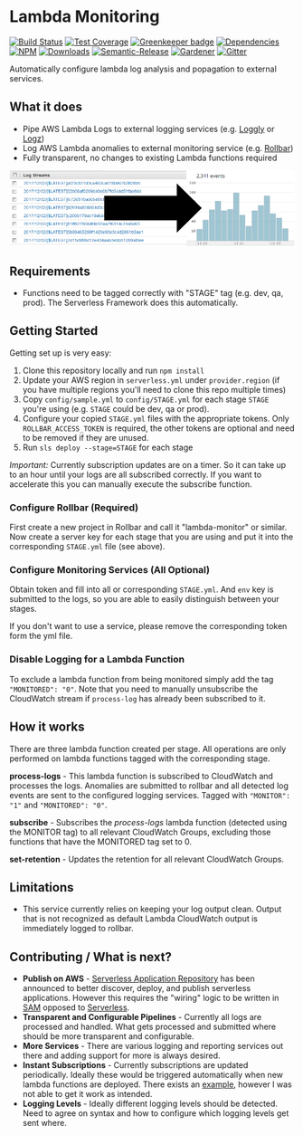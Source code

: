 # Lambda Monitoring

[![Build Status](https://img.shields.io/travis/simlu/lambda-monitor/master.svg)](https://travis-ci.org/simlu/lambda-monitor)
[![Test Coverage](https://img.shields.io/coveralls/simlu/lambda-monitor/master.svg)](https://coveralls.io/github/simlu/lambda-monitor?branch=master)
[![Greenkeeper badge](https://badges.greenkeeper.io/simlu/lambda-monitor.svg)](https://greenkeeper.io/)
[![Dependencies](https://david-dm.org/simlu/lambda-monitor/status.svg)](https://david-dm.org/simlu/lambda-monitor)
[![NPM](https://img.shields.io/npm/v/lambda-monitor.svg)](https://www.npmjs.com/package/lambda-monitor)
[![Downloads](https://img.shields.io/npm/dt/lambda-monitor.svg)](https://www.npmjs.com/package/lambda-monitor)
[![Semantic-Release](https://github.com/simlu/js-gardener/blob/master/assets/icons/semver.svg)](https://github.com/semantic-release/semantic-release)
[![Gardener](https://github.com/simlu/js-gardener/blob/master/assets/badge.svg)](https://github.com/simlu/js-gardener)
[![Gitter](https://github.com/simlu/js-gardener/blob/master/assets/icons/gitter.svg)](https://gitter.im/simlu/lambda-monitor)

Automatically configure lambda log analysis and popagation to external services.

## What it does

- Pipe AWS Lambda Logs to external logging services (e.g. [Loggly](https://loggly.com) or [Logz](https://logz.io))
- Log AWS Lambda anomalies to external monitoring service (e.g. [Rollbar](https://rollbar.com))
- Fully transparent, no changes to existing Lambda functions required

![Cloudwatch To Loggly](/docs/assets/cloudwatch_to_loggly.png)

## Requirements

- Functions need to be tagged correctly with "STAGE" tag (e.g. dev, qa, prod). The Serverless Framework does this automatically.

## Getting Started

Getting set up is very easy:
1) Clone this repository locally and run `npm install`
2) Update your AWS region in `serverless.yml` under `provider.region` (if you have multiple regions you'll need to clone this repo multiple times)
3) Copy `config/sample.yml` to `config/STAGE.yml` for each stage `STAGE` you're using (e.g. `STAGE` could be dev, qa or prod).
4) Configure your copied `STAGE.yml` files with the appropriate tokens. Only `ROLLBAR_ACCESS_TOKEN` is required, the other tokens are optional and need to be removed if they are unused.
5) Run `sls deploy --stage=STAGE` for each stage

*Important:* Currently subscription updates are on a timer. So it can take up to an hour until your logs are all subscribed correctly. If you want to accelerate this you can manually execute the subscribe function.

### Configure Rollbar (Required)

First create a new project in Rollbar and call it "lambda-monitor" or similar. Now create a server key for each stage that you are using and put it into the corresponding `STAGE.yml` file (see above).

### Configure Monitoring Services (All Optional)

Obtain token and fill into all or corresponding `STAGE.yml`. And `env` key is submitted to the logs, so you are able to easily distinguish between your stages.

If you don't want to use a service, please remove the corresponding token form the yml file.

### Disable Logging for a Lambda Function

To exclude a lambda function from being monitored simply add the tag `"MONITORED": "0"`. Note that you need to manually unsubscribe the CloudWatch stream if `process-log` has already been subscribed to it.

## How it works

There are three lambda function created per stage. All operations are only performed on lambda functions tagged with the corresponding stage.

**process-logs** - This lambda function is subscribed to CloudWatch and processes the logs. Anomalies are submitted to rollbar and all detected log events are sent to the configured logging services. Tagged with `"MONITOR": "1"` and `"MONITORED": "0"`.

**subscribe** - Subscribes the *process-logs* lambda function (detected using the MONITOR tag) to all relevant CloudWatch Groups, excluding those functions that have the MONITORED tag set to 0. 

**set-retention** - Updates the retention for all relevant CloudWatch Groups.

## Limitations

- This service currently relies on keeping your log output clean. Output that is not recognized as default Lambda CloudWatch output is immediately logged to rollbar.

## Contributing / What is next?


- **Publish on AWS** - [Serverless Application Repository](https://aws.amazon.com/serverless/serverlessrepo/) has been announced to better discover, deploy, and publish serverless applications. However this requires the "wiring" logic to be written in [SAM](https://github.com/awslabs/serverless-application-model) opposed to [Serverless](https://github.com/serverless/serverless). 
- **Transparent and Configurable Pipelines** - Currently all logs are processed and handled. What gets processed and submitted where should be more transparent and configurable.
- **More Services** - There are various logging and reporting services out there and adding support for more is always desired.
- **Instant Subscriptions** - Currently subscriptions are updated periodically. Ideally these would be triggered automatically when new lambda functions are deployed. There exists an [example](https://github.com/theburningmonk/lambda-logging-demo/blob/master/serverless.yml), however I was not able to get it work as intended.
- **Logging Levels** - Ideally different logging levels should be detected. Need to agree on syntax and how to configure which logging levels get sent where.
